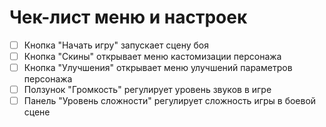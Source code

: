 # Чек-лист меню и настроек

- [ ] Кнопка "Начать игру" запускает сцену боя
- [ ] Кнопка "Скины" открывает меню кастомизации персонажа
- [ ] Кнопка "Улучшения" открывает меню улучшений параметров персонажа
- [ ] Ползунок "Громкость" регулирует уровень звуков в игре
- [ ] Панель "Уровень сложности" регулирует сложность игры в боевой сцене